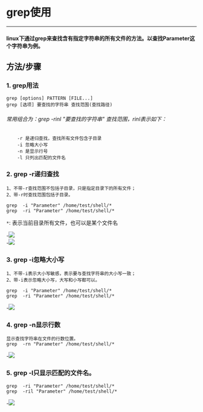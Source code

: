 # grep使用

----------
#### linux下通过grep来查找含有指定字符串的所有文件的方法。以查找Parameter这个字符串为例。

## 方法/步骤
### 1. grep用法
	            
    grep [options] PATTERN [FILE...]
    grep [选项] 要查找的字符串 查找范围(查找路径)

###### 常用组合为：grep -rinl "要查找的字符串" 查找范围，rinl表示如下：
		
		-r 是递归查找，查找所有文件包含子目录
		-i 忽略大小写
		-n 是显示行号
		-l 只列出匹配的文件名

### 2. grep -r递归查找
	1、不带-r查找范围不包括子目录，只是指定目录下的所有文件；   
    2、带-r时查找范围包括子目录。
   
    grep  -i "Parameter" /home/test/shell/*   
    grep  -ri "Parameter" /home/test/shell/*
 `*`: 表示当前目录所有文件，也可以是某个文件名 
     
-![](https://imgsa.baidu.com/exp/pic/item/e49cf91190ef76c6a17baef49a16fdfaae516700.jpg)        
-![](https://imgsa.baidu.com/exp/pic/item/c856613e6709c93d484a5a28983df8dcd0005471.jpg)    

### 3. grep -i忽略大小写
    1、不带-i表示大小写敏感，表示要与查找字符串的大小写一致；
    2、带-i表示忽略大小写，大写和小写都可以。

    grep  -i "Parameter" /home/test/shell/*
    grep  -ri "Parameter" /home/test/shell/*

-![](https://imgsa.baidu.com/exp/pic/item/1a94b36eddc451dad1a05a34b1fd5266d116325f.jpg)    
    

### 4. grep -n显示行数
    显示查找字符串在文件的行数位置。
	grep  -rn "Parameter" /home/test/shell/* 
   
-![](https://imgsa.baidu.com/exp/pic/item/5af4d7ea15ce36d30503d2ef3df33a87e850b1af.jpg)    
### 5. grep -l只显示匹配的文件名。
	grep  -ri "Parameter" /home/test/shell/*
	grep  -ril "Parameter" /home/test/shell/*    
   
-![](https://imgsa.baidu.com/exp/pic/item/86d5bac27d1ed21b46ce7d3aaa6eddc450da3fae.jpg)
